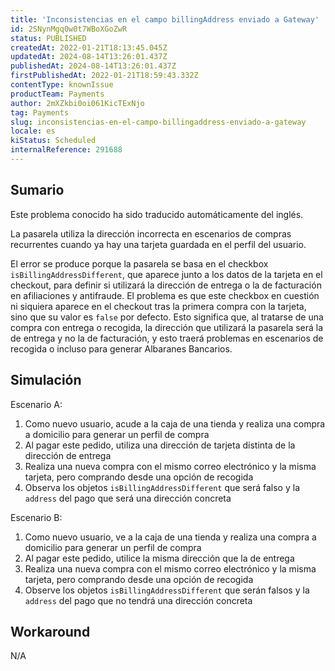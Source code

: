 ```yaml
---
title: 'Inconsistencias en el campo billingAddress enviado a Gateway'
id: 2SNynMgq0w0t7WBoXGoZwR
status: PUBLISHED
createdAt: 2022-01-21T18:13:45.045Z
updatedAt: 2024-08-14T13:26:01.437Z
publishedAt: 2024-08-14T13:26:01.437Z
firstPublishedAt: 2022-01-21T18:59:43.332Z
contentType: knownIssue
productTeam: Payments
author: 2mXZkbi0oi061KicTExNjo
tag: Payments
slug: inconsistencias-en-el-campo-billingaddress-enviado-a-gateway
locale: es
kiStatus: Scheduled
internalReference: 291688
---
```


## Sumario

<div class="alert alert-info">
  <p>Este problema conocido ha sido traducido automáticamente del inglés.</p>
</div>


La pasarela utiliza la dirección incorrecta en escenarios de compras recurrentes cuando ya hay una tarjeta guardada en el perfil del usuario.

El error se produce porque la pasarela se basa en el checkbox `isBillingAddressDifferent`, que aparece junto a los datos de la tarjeta en el checkout, para definir si utilizará la dirección de entrega o la de facturación en afiliaciones y antifraude. El problema es que este checkbox en cuestión ni siquiera aparece en el checkout tras la primera compra con la tarjeta, sino que su valor es `false` por defecto. Esto significa que, al tratarse de una compra con entrega o recogida, la dirección que utilizará la pasarela será la de entrega y no la de facturación, y esto traerá problemas en escenarios de recogida o incluso para generar Albaranes Bancarios.


##

## Simulación


Escenario A:

1. Como nuevo usuario, acude a la caja de una tienda y realiza una compra a domicilio para generar un perfil de compra
2. Al pagar este pedido, utiliza una dirección de tarjeta distinta de la dirección de entrega
3. Realiza una nueva compra con el mismo correo electrónico y la misma tarjeta, pero comprando desde una opción de recogida
4. Observa los objetos `isBillingAddressDifferent` que será falso y la `address` del pago que será una dirección concreta

Escenario B:

1. Como nuevo usuario, ve a la caja de una tienda y realiza una compra a domicilio para generar un perfil de compra
2. Al pagar este pedido, utilice la misma dirección que la de entrega
3. Realiza una nueva compra con el mismo correo electrónico y la misma tarjeta, pero comprando desde una opción de recogida
4. Observe los objetos `isBillingAddressDifferent` que serán falsos y la `address` del pago que no tendrá una dirección concreta


##

## Workaround


N/A






